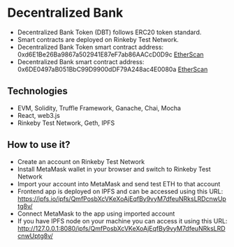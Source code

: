 # Decentralized Bank
- Decentralized Bank Token (DBT) follows ERC20 token standard.
- Smart contracts are deployed on Rinkeby Test Network.
- Decentralized Bank Token smart contract address: 0xd6E1Be26Ba9867a502941E87eF7ab86AACcD0D9c [EtherScan](https://rinkeby.etherscan.io/token/0xd6E1Be26Ba9867a502941E87eF7ab86AACcD0D9c) 
- Decentralized Bank smart contract address: 0x6DE0497aB051BbC99D9900dDF79A248ac4E0080a [EtherScan](https://rinkeby.etherscan.io/address/0x6DE0497aB051BbC99D9900dDF79A248ac4E0080a)

## Technologies
- EVM, Solidity, Truffle Framework, Ganache, Chai, Mocha
- React, web3.js
- Rinkeby Test Network, Geth, IPFS

## How to use it?
- Create an account on Rinkeby Test Network
- Install MetaMask wallet in your browser and switch to Rinkeby Test Network
- Import your account into MetaMask and send test ETH to that account
- Frontend app is deployed on IPFS and can be accessed using this URL: https://ipfs.io/ipfs/QmfPosbXcVKeXoAjEqfBy9vyM7dfeuNRksLRDcnwUptg8v/
- Connect MetaMask to the app using imported account
- If you have IPFS node on your machine you can access it using this URL: http://127.0.0.1:8080/ipfs/QmfPosbXcVKeXoAjEqfBy9vyM7dfeuNRksLRDcnwUptg8v/
